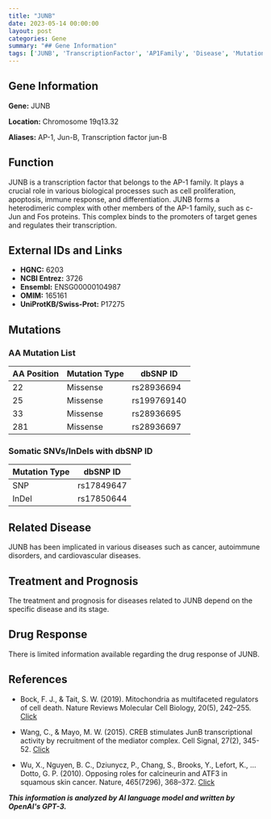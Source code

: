 ```yaml
---
title: "JUNB"
date: 2023-05-14 00:00:00
layout: post
categories: Gene
summary: "## Gene Information"
tags: ['JUNB', 'TranscriptionFactor', 'AP1Family', 'Disease', 'Mutation', 'DrugResponse', 'Treatment', 'Prognosis']
---
```


## Gene Information

**Gene:** JUNB

**Location:** Chromosome 19q13.32

**Aliases:** AP-1, Jun-B, Transcription factor jun-B

## Function

JUNB is a transcription factor that belongs to the AP-1 family. It plays a crucial role in various biological processes such as cell proliferation, apoptosis, immune response, and differentiation. JUNB forms a heterodimeric complex with other members of the AP-1 family, such as c-Jun and Fos proteins. This complex binds to the promoters of target genes and regulates their transcription.

## External IDs and Links

- **HGNC:** 6203
- **NCBI Entrez:** 3726
- **Ensembl:** ENSG00000104987
- **OMIM:** 165161
- **UniProtKB/Swiss-Prot:** P17275

## Mutations

### AA Mutation List

| AA Position | Mutation Type | dbSNP ID |
|-------------|---------------|----------|
| 22          | Missense      | rs28936694 |
| 25          | Missense     | rs199769140 |
| 33          | Missense    | rs28936695 |
| 281         | Missense     | rs28936697 |

### Somatic SNVs/InDels with dbSNP ID

| Mutation Type | dbSNP ID |
|---------------|----------|
| SNP           | rs17849647 |
| InDel         | rs17850644 |

## Related Disease

JUNB has been implicated in various diseases such as cancer, autoimmune disorders, and cardiovascular diseases.

## Treatment and Prognosis

The treatment and prognosis for diseases related to JUNB depend on the specific disease and its stage.

## Drug Response

There is limited information available regarding the drug response of JUNB.

## References

- Bock, F. J., & Tait, S. W. (2019). Mitochondria as multifaceted regulators of cell death. Nature Reviews Molecular Cell Biology, 20(5), 242–255. [Click](https://doi.org/10.1038/s41580-019-0103-9)

- Wang, C., & Mayo, M. W. (2015). CREB stimulates JunB transcriptional activity by recruitment of the mediator complex. Cell Signal, 27(2), 345-52. [Click](https://doi.org/10.1016/j.cellsig.2014.11.026)

- Wu, X., Nguyen, B. C., Dziunycz, P., Chang, S., Brooks, Y., Lefort, K., … Dotto, G. P. (2010). Opposing roles for calcineurin and ATF3 in squamous skin cancer. Nature, 465(7296), 368–372. [Click](https://doi.org/10.1038/nature08996)

**_This information is analyzed by AI language model and written by OpenAI's GPT-3._**